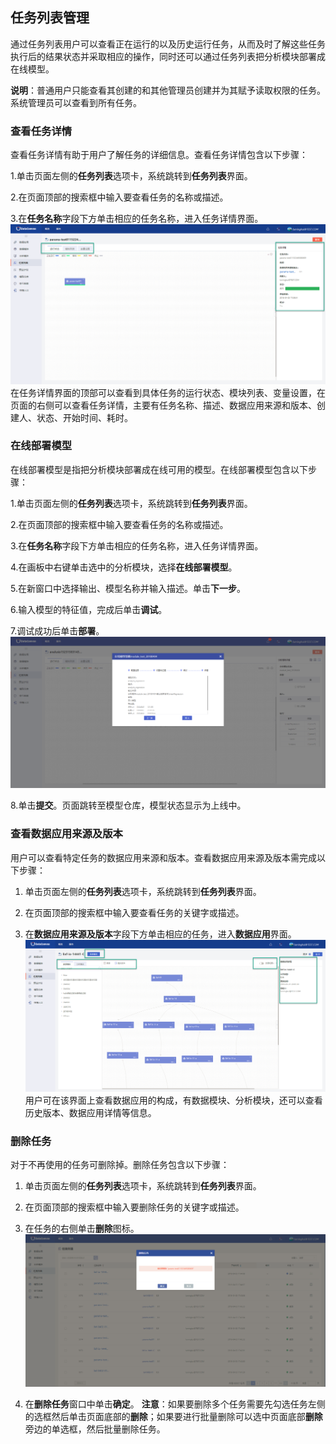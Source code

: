 ## 任务列表管理

通过任务列表用户可以查看正在运行的以及历史运行任务，从而及时了解这些任务执行后的结果状态并采取相应的操作，同时还可以通过任务列表把分析模块部署成在线模型。

**说明**：普通用户只能查看其创建的和其他管理员创建并为其赋予读取权限的任务。系统管理员可以查看到所有任务。

### 查看任务详情
查看任务详情有助于用户了解任务的详细信息。查看任务详情包含以下步骤：

1.单击页面左侧的**任务列表**选项卡，系统跳转到**任务列表**界面。

2.在页面顶部的搜索框中输入要查看任务的名称或描述。

3.在**任务名称**字段下方单击相应的任务名称，进入任务详情界面。
![](/assets/任务详情.png)
在任务详情界面的顶部可以查看到具体任务的运行状态、模块列表、变量设置，在页面的右侧可以查看任务详情，主要有任务名称、描述、数据应用来源和版本、创建人、状态、开始时间、耗时。

### 在线部署模型
在线部署模型是指把分析模块部署成在线可用的模型。在线部署模型包含以下步骤：

1.单击页面左侧的**任务列表**选项卡，系统跳转到**任务列表**界面。

2.在页面顶部的搜索框中输入要查看任务的名称或描述。

3.在**任务名称**字段下方单击相应的任务名称，进入任务详情界面。

4.在画板中右键单击选中的分析模块，选择**在线部署模型**。

5.在新窗口中选择输出、模型名称并输入描述。单击**下一步**。

6.输入模型的特征值，完成后单击**调试**。

7.调试成功后单击**部署**。
![](/assets/在线部署模型.png)

8.单击**提交**。页面跳转至模型仓库，模型状态显示为上线中。


### 查看数据应用来源及版本
用户可以查看特定任务的数据应用来源和版本。查看数据应用来源及版本需完成以下步骤：

1. 单击页面左侧的**任务列表**选项卡，系统跳转到**任务列表**界面。

2. 在页面顶部的搜索框中输入要查看任务的关键字或描述。

3. 在**数据应用来源及版本**字段下方单击相应的任务，进入**数据应用**界面。
![](/assets/查看数据应用来源及版本.png)
用户可在该界面上查看数据应用的构成，有数据模块、分析模块，还可以查看历史版本、数据应用详情等信息。

### 删除任务
对于不再使用的任务可删除掉。删除任务包含以下步骤：

1. 单击页面左侧的**任务列表**选项卡，系统跳转到**任务列表**界面。

2. 在页面顶部的搜索框中输入要删除任务的关键字或描述。

3. 在任务的右侧单击**删除**图标。
![](/assets/删除任务.png)

4. 在**删除任务**窗口中单击**确定**。
**注意**：如果要删除多个任务需要先勾选任务左侧的选框然后单击页面底部的**删除**；如果要进行批量删除可以选中页面底部**删除**旁边的单选框，然后批量删除任务。








